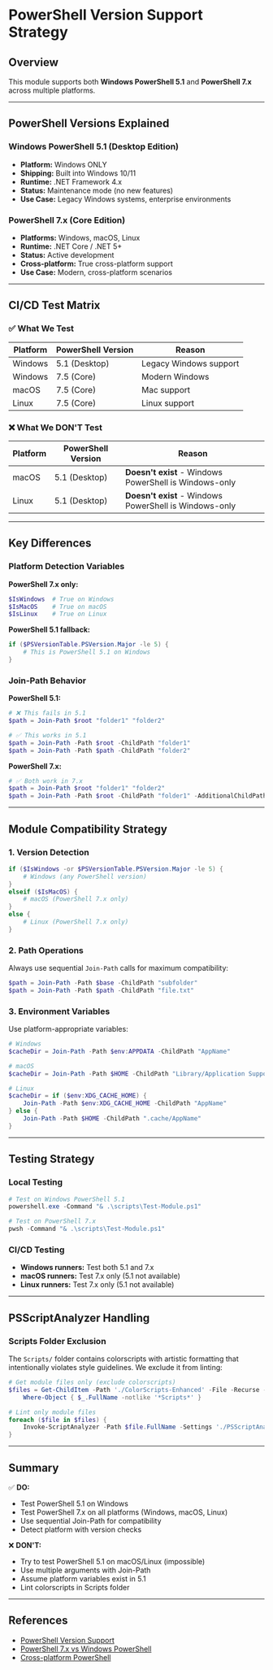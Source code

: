 # PowerShell Version Support Strategy

## Overview

This module supports both **Windows PowerShell 5.1** and **PowerShell 7.x** across multiple platforms.

---

## PowerShell Versions Explained

### Windows PowerShell 5.1 (Desktop Edition)

- **Platform:** Windows ONLY
- **Shipping:** Built into Windows 10/11
- **Runtime:** .NET Framework 4.x
- **Status:** Maintenance mode (no new features)
- **Use Case:** Legacy Windows systems, enterprise environments

### PowerShell 7.x (Core Edition)

- **Platforms:** Windows, macOS, Linux
- **Runtime:** .NET Core / .NET 5+
- **Status:** Active development
- **Cross-platform:** True cross-platform support
- **Use Case:** Modern, cross-platform scenarios

---

## CI/CD Test Matrix

### ✅ What We Test

| Platform | PowerShell Version | Reason                 |
| -------- | ------------------ | ---------------------- |
| Windows  | 5.1 (Desktop)      | Legacy Windows support |
| Windows  | 7.5 (Core)         | Modern Windows         |
| macOS    | 7.5 (Core)         | Mac support            |
| Linux    | 7.5 (Core)         | Linux support          |

### ❌ What We DON'T Test

| Platform | PowerShell Version | Reason                                                 |
| -------- | ------------------ | ------------------------------------------------------ |
| macOS    | 5.1 (Desktop)      | **Doesn't exist** - Windows PowerShell is Windows-only |
| Linux    | 5.1 (Desktop)      | **Doesn't exist** - Windows PowerShell is Windows-only |

---

## Key Differences

### Platform Detection Variables

**PowerShell 7.x only:**

```powershell
$IsWindows  # True on Windows
$IsMacOS    # True on macOS
$IsLinux    # True on Linux
```

**PowerShell 5.1 fallback:**

```powershell
if ($PSVersionTable.PSVersion.Major -le 5) {
    # This is PowerShell 5.1 on Windows
}
```

### Join-Path Behavior

**PowerShell 5.1:**

```powershell
# ❌ This fails in 5.1
$path = Join-Path $root "folder1" "folder2"

# ✅ This works in 5.1
$path = Join-Path -Path $root -ChildPath "folder1"
$path = Join-Path -Path $path -ChildPath "folder2"
```

**PowerShell 7.x:**

```powershell
# ✅ Both work in 7.x
$path = Join-Path $root "folder1" "folder2"
$path = Join-Path -Path $root -ChildPath "folder1" -AdditionalChildPath "folder2"
```

---

## Module Compatibility Strategy

### 1. Version Detection

```powershell
if ($IsWindows -or $PSVersionTable.PSVersion.Major -le 5) {
    # Windows (any PowerShell version)
}
elseif ($IsMacOS) {
    # macOS (PowerShell 7.x only)
}
else {
    # Linux (PowerShell 7.x only)
}
```

### 2. Path Operations

Always use sequential `Join-Path` calls for maximum compatibility:

```powershell
$path = Join-Path -Path $base -ChildPath "subfolder"
$path = Join-Path -Path $path -ChildPath "file.txt"
```

### 3. Environment Variables

Use platform-appropriate variables:

```powershell
# Windows
$cacheDir = Join-Path -Path $env:APPDATA -ChildPath "AppName"

# macOS
$cacheDir = Join-Path -Path $HOME -ChildPath "Library/Application Support/AppName"

# Linux
$cacheDir = if ($env:XDG_CACHE_HOME) {
    Join-Path -Path $env:XDG_CACHE_HOME -ChildPath "AppName"
} else {
    Join-Path -Path $HOME -ChildPath ".cache/AppName"
}
```

---

## Testing Strategy

### Local Testing

```powershell
# Test on Windows PowerShell 5.1
powershell.exe -Command "& .\scripts\Test-Module.ps1"

# Test on PowerShell 7.x
pwsh -Command "& .\scripts\Test-Module.ps1"
```

### CI/CD Testing

- **Windows runners:** Test both 5.1 and 7.x
- **macOS runners:** Test 7.x only (5.1 not available)
- **Linux runners:** Test 7.x only (5.1 not available)

---

## PSScriptAnalyzer Handling

### Scripts Folder Exclusion

The `Scripts/` folder contains colorscripts with artistic formatting that intentionally violates style guidelines. We exclude it from linting:

```powershell
# Get module files only (exclude colorscripts)
$files = Get-ChildItem -Path './ColorScripts-Enhanced' -File -Recurse -Include *.ps1, *.psm1, *.psd1 |
    Where-Object { $_.FullName -notlike '*Scripts*' }

# Lint only module files
foreach ($file in $files) {
    Invoke-ScriptAnalyzer -Path $file.FullName -Settings './PSScriptAnalyzerSettings.psd1'
}
```

---

## Summary

✅ **DO:**

- Test PowerShell 5.1 on Windows
- Test PowerShell 7.x on all platforms (Windows, macOS, Linux)
- Use sequential Join-Path for compatibility
- Detect platform with version checks

❌ **DON'T:**

- Try to test PowerShell 5.1 on macOS/Linux (impossible)
- Use multiple arguments with Join-Path
- Assume platform variables exist in 5.1
- Lint colorscripts in Scripts folder

---

## References

- [PowerShell Version Support](https://learn.microsoft.com/en-us/powershell/scripting/install/powershell-support-lifecycle)
- [PowerShell 7.x vs Windows PowerShell](https://learn.microsoft.com/en-us/powershell/scripting/whats-new/differences-from-windows-powershell)
- [Cross-platform PowerShell](https://learn.microsoft.com/en-us/powershell/scripting/install/installing-powershell)
